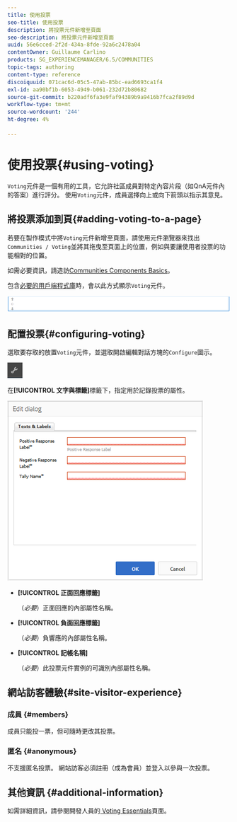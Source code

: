 ```yaml
---
title: 使用投票
seo-title: 使用投票
description: 將投票元件新增至頁面
seo-description: 將投票元件新增至頁面
uuid: 56e6cced-2f2d-434a-8fde-92a6c2478a04
contentOwner: Guillaume Carlino
products: SG_EXPERIENCEMANAGER/6.5/COMMUNITIES
topic-tags: authoring
content-type: reference
discoiquuid: 071cac6d-05c5-47ab-85bc-ead6693ca1f4
exl-id: aa90bf1b-6053-4949-b061-232d72b80682
source-git-commit: b220adf6fa3e9faf94389b9a9416b7fca2f89d9d
workflow-type: tm+mt
source-wordcount: '244'
ht-degree: 4%

---
```


# 使用投票{#using-voting}

`Voting`元件是一個有用的工具，它允許社區成員對特定內容片段（如QnA元件內的答案）進行評分。 使用`Voting`元件，成員選擇向上或向下箭頭以指示其意見。

## 將投票添加到頁{#adding-voting-to-a-page}

若要在製作模式中將`Voting`元件新增至頁面，請使用元件瀏覽器來找出`Communities / Voting`並將其拖曳至頁面上的位置，例如與要讓使用者投票的功能相對的位置。

如需必要資訊，請造訪[Communities Components Basics](basics.md)。

包含[必要的用戶端程式庫](essentials-voting.md#essentials-for-client-side)時，會以此方式顯示`Voting`元件。

![投票元件](assets/voting-component.png)

## 配置投票{#configuring-voting}

選取要存取的放置`Voting`元件，並選取開啟編輯對話方塊的`Configure`圖示。

![設定](assets/configure-new.png)

在&#x200B;**[!UICONTROL 文字與標籤]**&#x200B;標籤下，指定用於記錄投票的屬性。

![投票標籤](assets/voting-label.png)

* **[!UICONTROL 正面回應標籤]**

   （*必要*）正面回應的內部屬性名稱。

* **[!UICONTROL 負面回應標籤]**

   （*必要*）負響應的內部屬性名稱。

* **[!UICONTROL 記帳名稱]**

   （*必要*）此投票元件實例的可識別內部屬性名稱。

## 網站訪客體驗{#site-visitor-experience}

### 成員 {#members}

成員只能投一票，但可隨時更改其投票。

### 匿名 {#anonymous}

不支援匿名投票。 網站訪客必須註冊（成為會員）並登入以參與一次投票。

## 其他資訊 {#additional-information}

如需詳細資訊，請參閱開發人員的[ Voting Essentials](essentials-voting.md)頁面。
